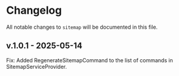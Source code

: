# Changelog

All notable changes to `sitemap` will be documented in this file.

## v.1.0.1 - 2025-05-14

Fix: Added RegenerateSitemapCommand to the list of commands in SitemapServiceProvider.

